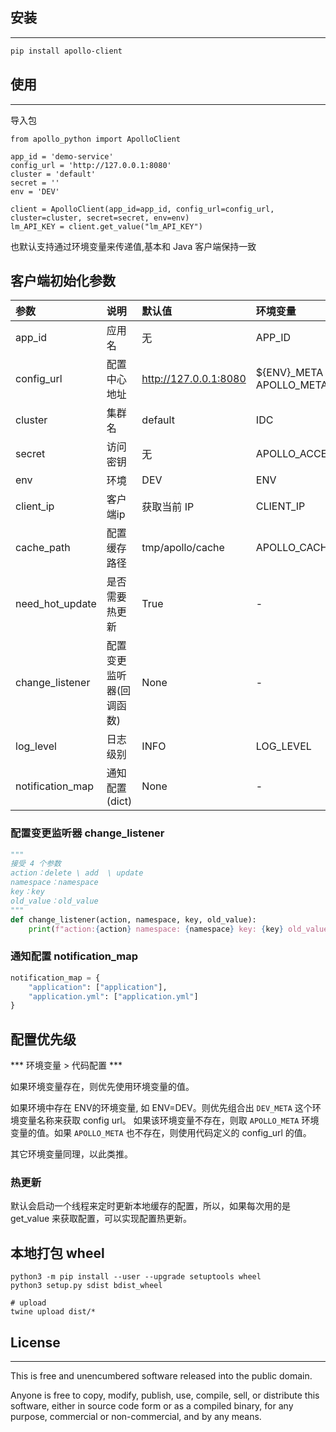 ## 安装
-----

```bash
pip install apollo-client
```

## 使用
-----

导入包
```
from apollo_python import ApolloClient
```

```
app_id = 'demo-service'
config_url = 'http://127.0.0.1:8080'
cluster = 'default'
secret = ''
env = 'DEV'

client = ApolloClient(app_id=app_id, config_url=config_url, cluster=cluster, secret=secret, env=env)
lm_API_KEY = client.get_value("lm_API_KEY")
```

也默认支持通过环境变量来传递值,基本和 Java 客户端保持一致

## 客户端初始化参数

| 参数               | 说明            | 默认值                   | 环境变量                       |
|:-----------------|:--------------|:----------------------|:---------------------------|
| app_id           | 应用名           | 无                     | APP_ID                     |
| config_url       | 配置中心地址        | http://127.0.0.1:8080 | ${ENV}_META or APOLLO_META |
| cluster          | 集群名           | default               | IDC                        |
| secret           | 访问密钥          | 无                     | APOLLO_ACCESS_KEY_SECRET   |
| env              | 环境            | DEV                   | ENV                        |
| client_ip        | 客户端ip         | 获取当前 IP               | CLIENT_IP                  |
| cache_path       | 配置缓存路径        | tmp/apollo/cache      | APOLLO_CACHE_PATH          |
| need_hot_update  | 是否需要热更新       | True                  | -                          |
| change_listener  | 配置变更监听器(回调函数) | None                  | -                          |
| log_level        | 日志级别          | INFO                  | LOG_LEVEL                  |
| notification_map | 通知配置 (dict)   | None                  | -                          |

### 配置变更监听器 change_listener

```python
"""
接受 4 个参数 
action：delete \ add  \ update
namespace：namespace
key：key
old_value：old_value
"""
def change_listener(action, namespace, key, old_value):
    print(f"action:{action} namespace: {namespace} key: {key} old_value: {old_value}")
```

### 通知配置 notification_map

```python
notification_map = {
    "application": ["application"],
    "application.yml": ["application.yml"]
}
```

## 配置优先级

*** 环境变量 > 代码配置 ***

如果环境变量存在，则优先使用环境变量的值。

如果环境中存在 ENV的环境变量, 如 ENV=DEV。则优先组合出  `DEV_META` 这个环境变量名称来获取 config url。 如果该环境变量不存在，则取 `APOLLO_META` 环境变量的值。如果 `APOLLO_META` 也不存在，则使用代码定义的 config_url 的值。

其它环境变量同理，以此类推。

### 热更新

默认会启动一个线程来定时更新本地缓存的配置，所以，如果每次用的是 get_value 来获取配置，可以实现配置热更新。


## 本地打包 wheel 

```
python3 -m pip install --user --upgrade setuptools wheel
python3 setup.py sdist bdist_wheel  

# upload
twine upload dist/*

```

## License
-------

This is free and unencumbered software released into the public domain.

Anyone is free to copy, modify, publish, use, compile, sell, or
distribute this software, either in source code form or as a compiled
binary, for any purpose, commercial or non-commercial, and by any means.

  [My Blog]: [https://uublog.com](https://uublog.com)
